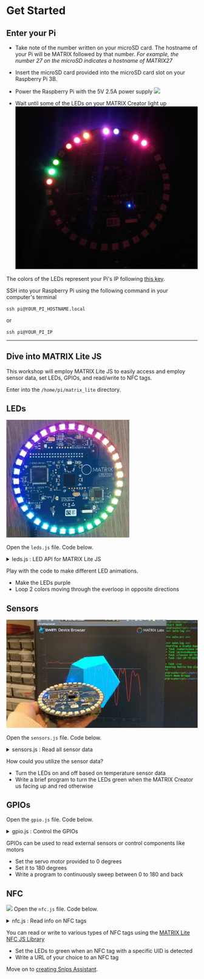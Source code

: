 # Get Started

## Enter your Pi
- Take note of the number written on your microSD card. The hostname of your Pi will be MATRIX followed by that number. *For example, the number 27 on the microSD indicates a hostname of MATRIX27*

- Insert the microSD card provided into the microSD card slot on your Raspberry Pi 3B.

- Power the Raspberry Pi with the 5V 2.5A power supply
![](images/creator_setup.gif)

- Wait until some of the LEDs on your MATRIX Creator light up
![](images/creator_ip.png)

The colors of the LEDs represent your Pi's IP following [this key](https://gist.github.com/samreenislam/225ea47cc30d202758b5a2195285fead).

SSH into your Raspberry Pi using the following command in your computer's terminal
```
ssh pi@YOUR_PI_HOSTNAME.local
```
or
```
ssh pi@YOUR_PI_IP
```

***
## Dive into MATRIX Lite JS
This workshop will employ MATRIX Lite JS to easily access and employ sensor data, set LEDs, GPIOs, and read/write to NFC tags.

Enter into the `/home/pi/matrix_lite` directory.

## LEDs

![](images/everloop_rainbow.gif)

Open the `leds.js` file. Code below.
<details close>
<summary>
leds.js : LED API for MATRIX Lite JS
</summary>

```js
var matrix = require("@matrix-io/matrix-lite");

// Get LED count
console.log("This device has " + matrix.led.length + ' LEDs');

// A single string or object sets all LEDs
// Below are different ways of expressing a color (number values are from 0-255)
matrix.led.set('blue');
matrix.led.set('rgb(0,0,255)');
matrix.led.set('#0000ff');
matrix.led.set({r:0, g:0, b:255, w:0}); // objects can set white

// LEDs off
matrix.led.set('black');
matrix.led.set([]);
matrix.led.set();
matrix.led.set({});

// Arrays set individual LEDs
matrix.led.set(['red', 'gold', 'purple', {}, 'black', '#6F41C1', 'blue', {g:255}]);

// Arrays can simulate motion
everloop = new Array(matrix.led.length).fill({});
everloop[0] = {b:100};

setInterval(function(){
  var lastColor = everloop.shift();
  everloop.push(lastColor);
  matrix.led.set(everloop);
},50);
```
</details>

Play with the code to make different LED animations.
- Make the LEDs purple
- Loop 2 colors moving through the everloop in opposite directions

## Sensors

![](/images/swim_working_2.gif)

Open the `sensors.js` file. Code below.
<details close>
<summary>
sensors.js : Read all sensor data
</summary>

```js
var matrix = require('@matrix-io/matrix-lite');

// Sensors will update with each .read() call
var imu, uv, humidity, pressure;
setInterval(function(){
  imu = matrix.imu.read();
  uv = matrix.uv.read();
  humidity = matrix.humidity.read();
  pressure = matrix.pressure.read();
  
  console.log(imu, uv, humidity, pressure);
},50);
```
</details>

How could you utilize the sensor data?
- Turn the LEDs on and off based on temperature sensor data
- Write a brief program to turn the LEDs green when the MATRIX Creator us facing up and red otherwise

## GPIOs

Open the `gpio.js` file. Code below.
<details close>
<summary>
gpio.js : Control the GPIOs
</summary>

```js
var matrix = require('@matrix-io/matrix-lite');

// Read GPIO pin 0 (digital)
matrix.gpio.setFunction(0, 'DIGITAL');
matrix.gpio.setMode(0, 'input');
console.log(matrix.gpio.getDigital(0));

// Set GPIO pin 1 (digital)
matrix.gpio.setFunction(1, 'DIGITAL');
matrix.gpio.setMode(1, 'output');
matrix.gpio.setDigital(1, 'ON')

// Set GPIO pin 2 (PWM)
matrix.gpio.setFunction(2, 'PWM');
matrix.gpio.setMode(2, 'output');
matrix.gpio.setPWM({
  pin: 2,
  percentage: 25,
  frequency: 50 // min 36
});

// Set Servo Angle pin 3
matrix.gpio.setFunction(3, 'PWM');
matrix.gpio.setMode(3, 'output');
matrix.gpio.setServoAngle({
  pin: 3,
  angle: 90,
  // minimum pulse width for a PWM wave (in milliseconds)
  min_pulse_ms: 0.8
});
```
</details>

GPIOs can be used to read external sensors or control components like motors
- Set the servo motor provided to 0 degrees
- Set it to 180 degrees
- Write a program to continuously sweep between 0 to 180 and back

## NFC

![](images/nfc_smaller.gif)
Open the `nfc.js` file. Code below.
<details close>
<summary>
nfc.js : Read info on NFC tags
</summary>

```js
const nfc = require("@matrix-io/matrix-lite-nfc");

nfc.read.start({rate:100, info:true}, (code, tag)=>{
    if (code === 256){
        console.log("Tag Was Scanned");
        console.log(tag);
    }

    else if (code === 1024)
        console.log("Nothing Was Scanned");
});
```
</details>

You can read or write to various types of NFC tags using the [MATRIX Lite NFC JS Library](https://matrix-io.github.io/matrix-documentation/matrix-lite/js-reference/nfc/)
- Set the LEDs to green when an NFC tag with a specific UID is detected
- Write a URL of your choice to an NFC tag

Move on to [creating Snips Assistant](snips_assistant.md).